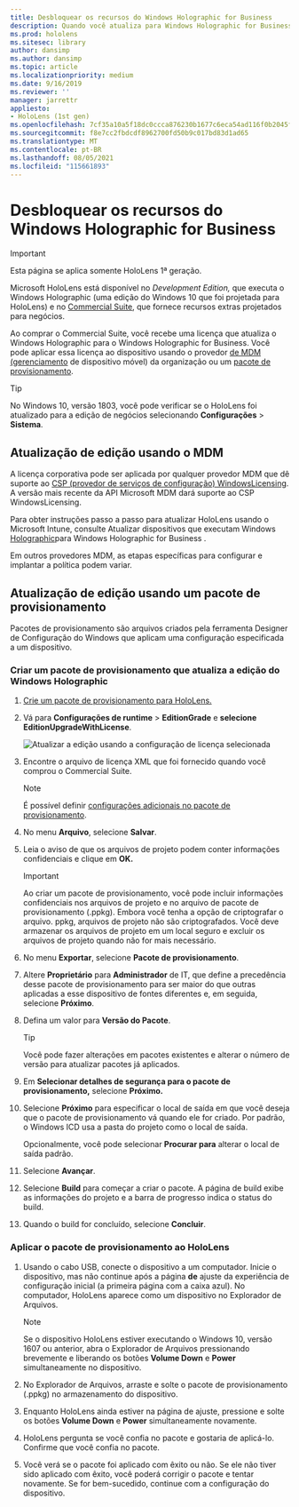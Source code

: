 ```yaml
---
title: Desbloquear os recursos do Windows Holographic for Business
description: Quando você atualiza para Windows Holographic for Business, o HoloLens fornece recursos adicionais projetados para empresas.
ms.prod: hololens
ms.sitesec: library
author: dansimp
ms.author: dansimp
ms.topic: article
ms.localizationpriority: medium
ms.date: 9/16/2019
ms.reviewer: ''
manager: jarrettr
appliesto:
- HoloLens (1st gen)
ms.openlocfilehash: 7cf35a10a5f18dc0ccca876230b1677c6eca54ad116f0b2045fc1b269ac6c4b0
ms.sourcegitcommit: f8e7cc2fbdcdf8962700fd50b9c017bd83d1ad65
ms.translationtype: MT
ms.contentlocale: pt-BR
ms.lasthandoff: 08/05/2021
ms.locfileid: "115661893"
---
```

# <a name="unlock-windows-holographic-for-business-features"></a>Desbloquear os recursos do Windows Holographic for Business

> [!IMPORTANT]
> Esta página se aplica somente HoloLens 1ª geração.

Microsoft HoloLens está disponível no *Development Edition,* que executa o Windows Holographic (uma edição do Windows 10 que foi projetada para HoloLens) e no [Commercial Suite](hololens-commercial-features.md), que fornece recursos extras projetados para negócios.

Ao comprar o Commercial Suite, você recebe uma licença que atualiza o Windows Holographic para o Windows Holographic for Business. Você pode aplicar essa licença ao dispositivo usando o provedor [de MDM (gerenciamento](#edition-upgrade-by-using-mdm) de dispositivo móvel) da organização ou um [pacote de provisionamento](#edition-upgrade-by-using-a-provisioning-package).

> [!TIP]
> No Windows 10, versão 1803, você pode verificar se o HoloLens foi atualizado para a edição de negócios selecionando **Configurações**  >  **Sistema**.

## <a name="edition-upgrade-by-using-mdm"></a>Atualização de edição usando o MDM

A licença corporativa pode ser aplicada por qualquer provedor MDM que dê suporte ao [CSP (provedor de serviços de configuração) WindowsLicensing](https://msdn.microsoft.com/library/windows/hardware/dn904983.aspx). A versão mais recente da API Microsoft MDM dará suporte ao CSP WindowsLicensing.

Para obter instruções passo a passo para atualizar HoloLens usando o Microsoft Intune, consulte Atualizar dispositivos que executam Windows [Holographic](/intune/holographic-upgrade)para Windows Holographic for Business .

 Em outros provedores MDM, as etapas específicas para configurar e implantar a política podem variar.

## <a name="edition-upgrade-by-using-a-provisioning-package"></a>Atualização de edição usando um pacote de provisionamento

Pacotes de provisionamento são arquivos criados pela ferramenta Designer de Configuração do Windows que aplicam uma configuração especificada a um dispositivo.

### <a name="create-a-provisioning-package-that-upgrades-the-windows-holographic-edition"></a>Criar um pacote de provisionamento que atualiza a edição do Windows Holographic

1. [Crie um pacote de provisionamento para HoloLens.](hololens-provisioning.md)
1. Vá para **Configurações de runtime**  >  **EditionGrade** e **selecione EditionUpgradeWithLicense**.

    ![Atualizar a edição usando a configuração de licença selecionada](images/icd1.png)

1. Encontre o arquivo de licença XML que foi fornecido quando você comprou o Commercial Suite.

    > [!NOTE]
    > É possível definir [configurações adicionais no pacote de provisionamento](hololens-provisioning.md).

1. No menu **Arquivo**, selecione **Salvar**. 

1. Leia o aviso de que os arquivos de projeto podem conter informações confidenciais e clique em **OK.**

    > [!IMPORTANT]
    > Ao criar um pacote de provisionamento, você pode incluir informações confidenciais nos arquivos de projeto e no arquivo de pacote de provisionamento (.ppkg). Embora você tenha a opção de criptografar o arquivo. ppkg, arquivos de projeto não são criptografados. Você deve armazenar os arquivos de projeto em um local seguro e excluir os arquivos de projeto quando não for mais necessário.

1. No menu **Exportar**, selecione **Pacote de provisionamento**.

1. Altere **Proprietário** para **Administrador** de IT, que define a precedência desse pacote de provisionamento para ser maior do que outras aplicadas a esse dispositivo de fontes diferentes e, em seguida, selecione **Próximo**.

1. Defina um valor para **Versão do Pacote**.

    > [!TIP]
    > Você pode fazer alterações em pacotes existentes e alterar o número de versão para atualizar pacotes já aplicados.

1. Em **Selecionar detalhes de segurança para o pacote de provisionamento,** selecione **Próximo.**

1. Selecione **Próximo** para especificar o local de saída em que você deseja que o pacote de provisionamento vá quando ele for criado. Por padrão, o Windows ICD usa a pasta do projeto como o local de saída.

    Opcionalmente, você pode selecionar **Procurar para** alterar o local de saída padrão.

1. Selecione **Avançar**.

1. Selecione **Build** para começar a criar o pacote. A página de build exibe as informações do projeto e a barra de progresso indica o status do build.

1. Quando o build for concluído, selecione **Concluir**.

### <a name="apply-the-provisioning-package-to-hololens"></a>Aplicar o pacote de provisionamento ao HoloLens

1. Usando o cabo USB, conecte o dispositivo a um computador. Inicie o dispositivo, mas não continue após a página **de** ajuste da experiência de configuração inicial (a primeira página com a caixa azul). No computador, HoloLens aparece como um dispositivo no Explorador de Arquivos.

    > [!NOTE]
    > Se o dispositivo HoloLens estiver executando o Windows 10, versão 1607 ou anterior, abra o Explorador de Arquivos pressionando brevemente e liberando os botões **Volume Down** e **Power** simultaneamente no dispositivo.

1. No Explorador de Arquivos, arraste e solte o pacote de provisionamento (.ppkg) no armazenamento do dispositivo.

1. Enquanto HoloLens ainda estiver na  página de ajuste, pressione e solte os botões **Volume Down** e **Power** simultaneamente novamente.

1. HoloLens pergunta se você confia no pacote e gostaria de aplicá-lo. Confirme que você confia no pacote.

1. Você verá se o pacote foi aplicado com êxito ou não. Se ele não tiver sido aplicado com êxito, você poderá corrigir o pacote e tentar novamente. Se for bem-sucedido, continue com a configuração do dispositivo.
